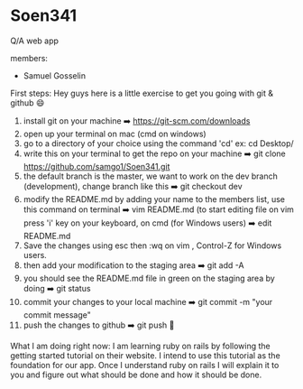 # Soen341
Q/A web app

members:
- Samuel Gosselin










First steps:
 Hey guys here is a little exercise to get you going with git & github :smile:

1. install git on your machine :arrow_right: https://git-scm.com/downloads
2. open up your terminal on mac (cmd on windows)
3. go to a directory of your choice using the command 'cd' ex: cd Desktop/
4. write this on your terminal to get the repo on your machine :arrow_right: git clone https://github.com/samgo1/Soen341.git
5. the default branch is the master, we want to work on the dev branch (development), change branch like this :arrow_right: git checkout dev
6. modify the README.md by adding your name to the members list, use this command on terminal :arrow_right: vim README.md (to start editing file on vim press 'i' key on your keyboard, on cmd (for Windows users) :arrow_right: edit README.md
7. Save the changes using esc then :wq on vim , Control-Z for Windows users.
8. then add your modification to the staging area :arrow_right: git add -A
9. you should see the README.md file in green  on the staging area  by doing :arrow_right: git status
9. commit your changes to your local machine :arrow_right: git commit -m "your commit message"
10. push the changes to github :arrow_right: git push
:rainbow:

What I am doing right now: I am learning ruby on rails by following the getting started tutorial on their website. I intend to use this tutorial as the foundation for our app. Once I understand ruby on rails I will explain it to you and figure out what should be done and how it should be done. 

